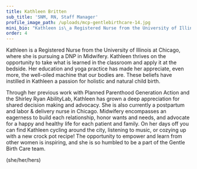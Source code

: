 ```yaml
---
title: Kathleen Britten
sub_title: 'SNM, RN, Staff Manager'
profile_image_path: /uploads/mcp-gentlebirthcare-14.jpg
mini_bio: "Kathleen is\_a Registered Nurse from the University of Illinois at Chicago, where she\_is\_pursuing a DNP in Midwifery. Kathleen\_thrives on the opportunity to take what is learned in the classroom and apply it at the bedside."
order: 4
---
```


Kathleen is a Registered Nurse from the University of Illinois at Chicago, where she is pursuing a DNP in Midwifery. Kathleen thrives on the opportunity to take what is learned in the classroom and apply it at the bedside. Her education and yoga practice has made her appreciate, even more, the well-oiled machine that our bodies are. These beliefs have instilled in Kathleen a passion for holistic and natural child birth.

Through her previous work with Planned Parenthood Generation Action and the Shirley Ryan AbilityLab, Kathleen has grown a deep appreciation for shared decision making and advocacy. She is also currently a postpartum and labor & delivery nurse in Chicago. Midwifery encompasses an eagerness to build each relationship, honor wants and needs, and advocate for a happy and healthy life for each patient and family. On her days off you can find Kathleen cycling around the city, listening to music, or cozying up with a new crock pot recipe\! The opportunity to empower and learn from other women is inspiring, and she is so humbled to be a part of the Gentle Birth Care team.&nbsp;

(she/her/hers)